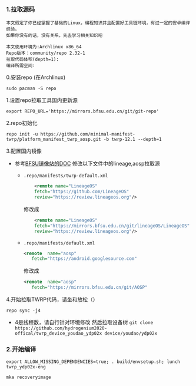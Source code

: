 ### 1.拉取源码
    本文假定了你已经掌握了基础的Linux，编程知识并且配置好工具链环境，有过一定的安卓编译经验。
    如果你没有的话，没有关系，先去学习相关知识吧

    本文使用环境为:Archlinux x86_64
    Repo版本：community/repo 2.32-1
    拉取代码体积(depth=1):
    编译所需空间:
0.安装repo (在Archlinux)

`sudo pacman -S repo `

1.设置repo拉取工具国内更新源

`export REPO_URL='https://mirrors.bfsu.edu.cn/git/git-repo'`

2.repo初始化

`repo init -u https://github.com/minimal-manifest-twrp/platform_manifest_twrp_aosp.git -b twrp-12.1 --depth=1`

3.配置国内镜像


- 参考[BFSU镜像站的DOC](https://mirrors.bfsu.edu.cn/help/lineageOS/) 修改以下文件中的lineage,aosp拉取源

    -  `.repo/manifests/twrp-default.xml`
        ```xml
            <remote name="LineageOS"
            fetch="https://github.com/LineageOS"
            review="https://review.lineageos.org"/>
        ```
        修改成
        ```xml
            <remote name="LineageOS"
            fetch="https://mirrors.bfsu.edu.cn/git/lineageOS/LineageOS"
            review="https://review.lineageos.org"/>
        ```
        
    
    - `.repo/manifests/default.xml`
        ```xml
        <remote  name="aosp"
           fetch="https://android.googlesource.com"
        ```
        修改成
        ```xml
        <remote  name="aosp"
           fetch="https://mirrors.bfsu.edu.cn/git/AOSP"
        ```

4.开始拉取TWRP代码，请坐和放松（）

`repo sync -j4` 

- 4是线程数，请自行针对环境修改
然后拉取设备树
`git clone https://github.com/hydrogenium2020-offical/twrp_device_youdao_ydp02x device/youdao/ydp02x`

### 2.开始编译

`export ALLOW_MISSING_DEPENDENCIES=true; . build/envsetup.sh; lunch twrp_ydp02x-eng`

`mka recoveryimage`

